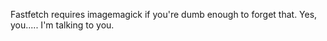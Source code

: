 Fastfetch requires imagemagick if you're dumb enough to forget that.
Yes, you..... I'm talking to you.

